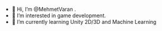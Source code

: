 - 👋 Hi, I’m @MehmetVaran .
- 👀 I’m interested in game development.
- 🌱 I’m currently learning Unity 2D/3D and Machine Learning

<!---
MehmetVaran/MehmetVaran is a ✨ special ✨ repository because its `README.md` (this file) appears on your GitHub profile.
You can click the Preview link to take a look at your changes.
--->

